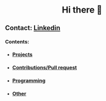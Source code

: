 <h1 align="center">Hi there 👋</h1>

## Contact: [Linkedin](https://www.linkedin.com/in/giuseppe-ferrara-link/)

### Contents:
  - ### [Projects](#projects)
  - ### [Contributions/Pull request](#contributions)
  - ### [Programming](#programming)
  - ### [Other](#other)
  




